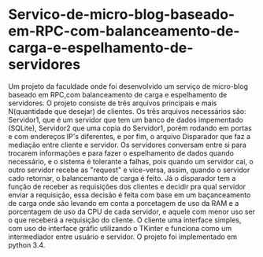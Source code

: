 # Servico-de-micro-blog-baseado-em-RPC-com-balanceamento-de-carga-e-espelhamento-de-servidores
Um projeto da faculdade onde foi desenvolvido um serviço de micro-blog baseado em RPC,com balanceamento de carga e espelhamento de servidores. O projeto consiste de três arquivos principais e mais N(quantidade que desejar) de clientes. Os três arquivos necessários são: Servidor1, que é um servidor que tem um banco de dados impementado (SQLite), Servidor2 que  uma copia do Servidor1, porém rodando em portas e com endereços IP's diferentes, e por fim, o arquivo Disparador que faz a mediação entre cliente e servidor.
Os servidores conversam entre si para trocarem informações e para fazer o espelhamento de dados quando necessário, e o sistema é tolerante a falhas, pois quando um servidor cai, o outro servidor recebe as "request" e vice-versa, assim, quando o servidor cado retornar, o balancemanto de carga é feito.
Já o disparador tem a função de receber as requisições dos clientes e decidir pra qual servidor enviar a requisição, essa decisão é feita com base em um baçanceamento de carga onde são levando em conta a porcetagem de uso da RAM e a porcentagem de uso da CPU de cada servidor, e aquele com menor uso ser o que receberá a requisição do cliente.
O cliente  uma interface simples, com uso de interface gráfic utilizando o TKinter e funciona como um intermediador entre usuário e servidor.
O projeto foi implementado em python 3.4.

